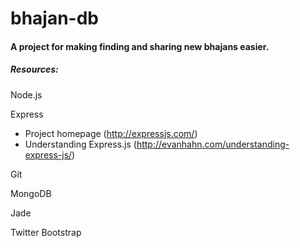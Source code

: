 bhajan-db
=========

#### A project for making finding and sharing new bhajans easier.

##### Resources:

Node.js

Express
* Project homepage (http://expressjs.com/)
* Understanding Express.js (http://evanhahn.com/understanding-express-js/)

Git

MongoDB

Jade

Twitter Bootstrap


